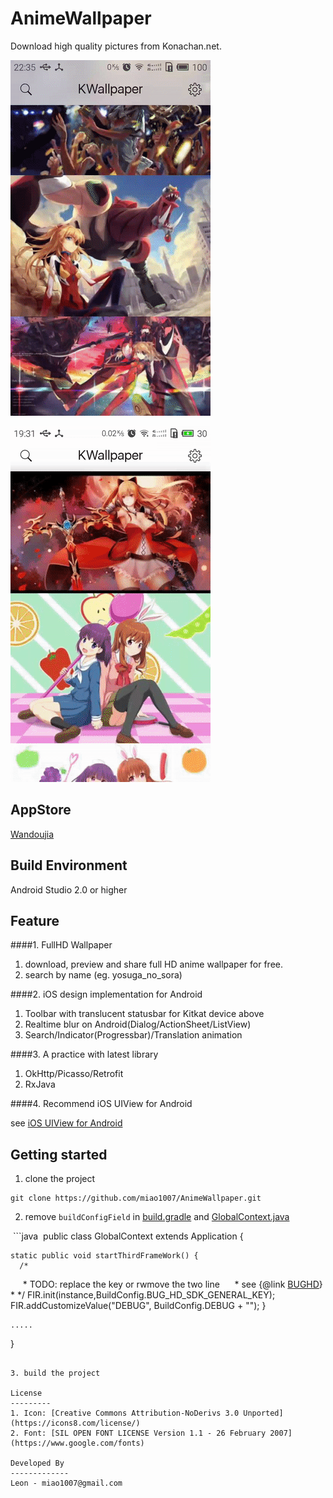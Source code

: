 AnimeWallpaper
=====================

Download high quality pictures from Konachan.net.


![Blur](blur.gif)

![Search](search.gif)


AppStore
--------
[Wandoujia](http://www.wandoujia.com/apps/com.github.miao1007.animewallpaper)



Build Environment
-------------
Android Studio 2.0 or higher


Feature
-------

####1. FullHD Wallpaper

1. download, preview and share full HD anime wallpaper for free.
2. search by name (eg. yosuga_no_sora)

####2. iOS design implementation for Android

1. Toolbar with translucent statusbar for Kitkat device above
2. Realtime blur on Android(Dialog/ActionSheet/ListView)
3. Search/Indicator(Progressbar)/Translation animation

####3. A practice with latest library

1. OkHttp/Picasso/Retrofit
2. RxJava


####4. Recommend iOS UIView for Android

see [iOS UIView for Android](github_best_ios.md)




Getting started
--------

1. clone the project

  ```
  git clone https://github.com/miao1007/AnimeWallpaper.git
  ```

2. remove `buildConfigField` in [build.gradle](https://github.com/miao1007/AnimeWallpaper/blob/master/app/build.gradle) and [GlobalContext.java](https://github.com/miao1007/AnimeWallpaper/blob/master/app/src/main/java/com/github/miao1007/animewallpaper/support/GlobalContext.java)
  
  ```java
  public class GlobalContext extends Application {

    static public void startThirdFrameWork() {
      /*
      * TODO: replace the key or rwmove the two line
      * see {@link <a href="http://bughd.com/doc/android">BUGHD</a>}
      * */
      FIR.init(instance,BuildConfig.BUG_HD_SDK_GENERAL_KEY);
      FIR.addCustomizeValue("DEBUG", BuildConfig.DEBUG + "");
    }

    .....
  }
  ```

3. build the project

License
---------
1. Icon: [Creative Commons Attribution-NoDerivs 3.0 Unported](https://icons8.com/license/)
2. Font: [SIL OPEN FONT LICENSE Version 1.1 - 26 February 2007](https://www.google.com/fonts)

Developed By
-------------
Leon - miao1007@gmail.com


